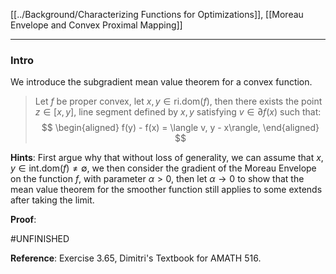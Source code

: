 [[../Background/Characterizing Functions for Optimizations]], [[Moreau Envelope and Convex Proximal Mapping]]

---
### **Intro**

We introduce the subgradient mean value theorem for a convex function. 

> Let $f$ be proper convex, let $x, y\in \text{ri.dom}(f)$, then there exists the point $z\in [x, y]$, line segment defined by $x, y$ satisfying $v\in \partial f(x)$ such that: 
> $$
> \begin{aligned}
>   f(y) - f(x) = \langle v, y - x\rangle, 
> \end{aligned}
> $$

**Hints**: 
First argue why that without loss of generality, we can assume that $x, y\in \text{int.dom}(f)\neq \emptyset$, we then consider the gradient of the Moreau Envelope on the function $f$, with parameter $\alpha > 0$, then let $\alpha\rightarrow 0$ to show that the mean value theorem for the smoother function still applies to some extends after taking the limit. 

**Proof**: 

#UNFINISHED

**Reference**: Exercise 3.65, Dimitri's Textbook for AMATH 516. 